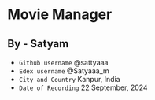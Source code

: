 # Movie Manager

## By - Satyam

- `Github username` @sattyaaa
- `Edex username` @Satyaaa_m
- `City and Country` Kanpur, India
- `Date of Recording` 22 September, 2024
